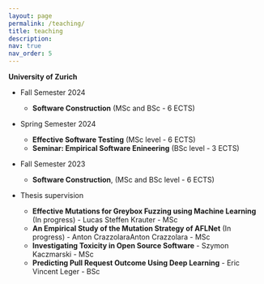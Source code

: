```yaml
---
layout: page
permalink: /teaching/
title: teaching
description:
nav: true
nav_order: 5
---
```


**University of Zurich**
* Fall Semester 2024
    - **Software Construction** (MSc and BSc - 6 ECTS)

* Spring Semester 2024
    - **Effective Software Testing** (MSc level - 6 ECTS)
    - **Seminar: Empirical Software Enineering** (BSc level - 3 ECTS)

* Fall Semester 2023
    - **Software Construction**, (MSc and BSc level - 6 ECTS)


* Thesis supervision
    - **Effective Mutations for Greybox Fuzzing using Machine Learning** (In progress) - Lucas Steffen Krauter - MSc
    - **An Empirical Study of the Mutation Strategy of AFLNet** (In progress) - Anton CrazzolaraAnton Crazzolara - MSc
    - **Investigating Toxicity in Open Source Software** - Szymon Kaczmarski - MSc
    - **Predicting Pull Request Outcome Using Deep Learning** - Eric Vincent Leger - BSc